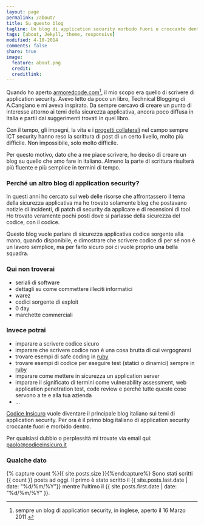 ```yaml
---
layout: page
permalink: /about/
title: Su questo blog
tagline: Un blog di application security morbido fuori e croccante dentro
tags: [about, Jekyll, theme, responsive]
modified: 4-10-2014
comments: false
share: true
image:
  feature: about.png
  credit:
  creditlink:
---
```


Quando ho aperto [armoredcode.com](http://armoredcode.com)[^1], il mio scopo
era quello di scrivere di application security.
Avevo letto da poco un libro, Technical Blogging di A.Cangiano e mi aveva
inspirato. Da sempre cercavo di creare un punto di interesse attorno ai temi
della sicurezza applicativa, ancora poco diffusa in Italia e partii dai
suggerimenti trovati in quel libro.

Con il tempo, gli impegni, la vita e i [progetti
collaterali](http://dawn.codesake.com) nel campo sempre ICT security hanno reso
la scrittura di post di un certo livello, molto più difficile. Non impossibile,
solo molto difficile.

Per questo motivo, dato che a me piace scrivere, ho deciso di creare un blog su
quello che amo fare in italiano. Almeno la parte di scrittura risulterà più
fluente e più semplice in termini di tempo.

### Perché un altro blog di application security?

In questi anni ho cercato sul web delle risorse che affrontassero il tema della
sicurezza applicativa ma ho trovato solamente blog che postavano notizie di
incidenti, di patch di security da applicare e di recensioni di tool. Ho
trovato veramente pochi posti dove si parlasse della sicurezza del codice, con
il codice.

Questo blog vuole parlare di sicurezza applicativa codice sorgente alla mano,
quando disponibile, e dimostrare che scrivere codice di per sé non è un lavoro
semplice, ma per farlo sicuro poi ci vuole proprio una bella squadra.

### Qui non troverai

* seriali di software
* dettagli su come commettere illeciti informatici
* warez
* codici sorgente di exploit
* 0 day
* marchette commerciali

### Invece potrai

* imparare a scrivere codice sicuro
* imparare che scrivere codice non è una cosa brutta di cui vergognarsi
* trovare esempi di safe coding in [ruby](http://ruby-lang.org/en)
* trovare esempi di codice per eseguire test (statici o dinamici) sempre in
  [ruby](http://ruby-lang.org/en)
* imparare come mettere in sicurezza un application server
* imparare il significato di termini come vulnerability assessment, web
  application penetration test, code review e perché tutte queste cose servono a
  te e alla tua azienda
* ...

[Codice Insicuro]({{site.root}}) vuole diventare il principale blog italiano sui temi di
application security. Per ora è il primo blog italiano di application security
croccante fuori e morbido dentro.

Per qualsiasi dubbio o perplessità mi trovate via email qui:
[paolo@codiceinsicuro.it](mailto:paolo@codiceinsicuro.it)

### Qualche dato

{% capture count %}{{ site.posts.size }}{%endcapture%}
Sono stati scritti {{ count }} posts ad oggi. Il primo è stato scritto il {{ site.posts.last.date | date: "%d/%m/%Y"}} mentre l'ultimo il {{ site.posts.first.date | date: "%d/%m/%Y" }}.


[^1]: sempre un blog di application security, in inglese, aperto il 16 Marzo 2011.

